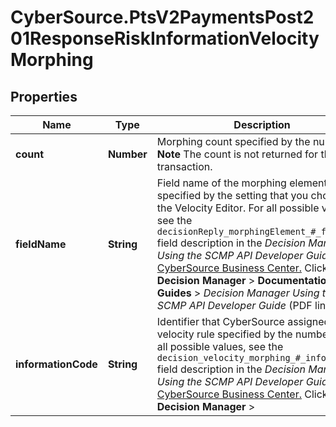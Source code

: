 # CyberSource.PtsV2PaymentsPost201ResponseRiskInformationVelocityMorphing

## Properties
Name | Type | Description | Notes
------------ | ------------- | ------------- | -------------
**count** | **Number** | Morphing count specified by the number #.  **Note** The count is not returned for the initial transaction.  | [optional] 
**fieldName** | **String** | Field name of the morphing element. specified by the setting that you chose in the Velocity Editor.  For all possible values, see the `decisionReply_morphingElement_#_fieldName` field description in the _Decision Manager Using the SCMP API Developer Guide_ on the [CyberSource Business Center.](https://ebc2.cybersource.com/ebc2/) Click **Decision Manager** > **Documentation** > **Guides** > _Decision Manager Using the SCMP API Developer Guide_ (PDF link).  | [optional] 
**informationCode** | **String** | Identifier that CyberSource assigned to the velocity rule specified by the number #.  For all possible values, see the `decision_velocity_morphing_#_info_code` field description in the _Decision Manager Using the SCMP API Developer Guide_ on the [CyberSource Business Center.](https://ebc2.cybersource.com/ebc2/) Click **Decision Manager** >   | [optional] 


